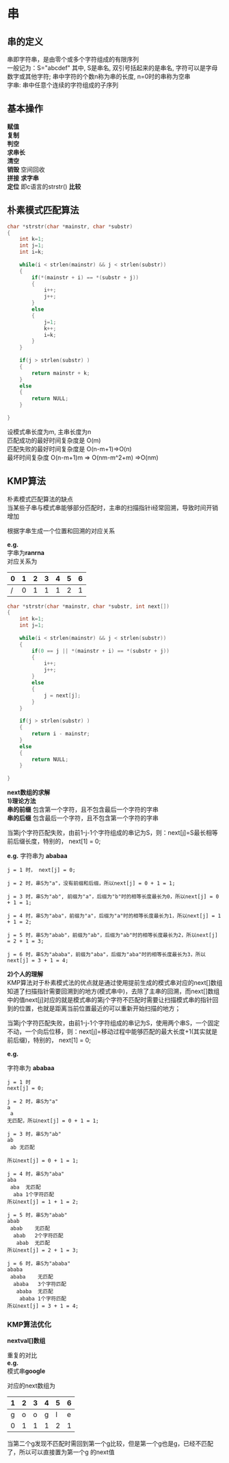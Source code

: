 # 串

## 串的定义
串即字符串，是由零个或多个字符组成的有限序列  
一般记为：S="abcdef" 
其中, S是串名, 双引号括起来的是串名, 字符可以是字母数字或其他字符; 串中字符的个数n称为串的长度, n=0时的串称为空串  
字串: 串中任意个连续的字符组成的子序列 

## 基本操作
**赋值**  
**复制**  
**判空**  
**求串长**  
**清空**   
**销毁**  空间回收  
**拼接** 
**求字串**  
**定位** 即c语言的strstr()
**比较**  

## 朴素模式匹配算法
``` C
char *strstr(char *mainstr, char *substr)
{
    int k=1;
    int j=1;
    int i=k;
    
    while(i < strlen(mainstr) && j < strlen(substr))
    {
        if(*(mainstr + i) == *(substr + j))
        {
            i++;
            j++;
        }
        else
        {
            j=1;
            k++;
            i=k;
        }
    }
    
    if(j > strlen(substr) )
    {
        return mainstr + k;
    }
    else
    {
        return NULL;
    }
    
}
```

设模式串长度为m, 主串长度为n  
匹配成功的最好时间复杂度是 O(m)  
匹配失败的最好时间复杂度是 O(n-m+1)=>O(n)  
最坏时间复杂度 O(n-m+1)m => O(nm-m^2+m) =>O(nm)  

## KMP算法 
朴素模式匹配算法的缺点  
当某些子串与模式串能够部分匹配时，主串的扫描指针i经常回溯，导致时间开销增加  

根据字串生成一个位置和回溯的对应关系

**e.g.**  
字串为**ranrna**  
对应关系为

0 | 1 | 2 | 3 | 4 | 5 | 6
--|---|---|---|---|---|---
 /| 0 | 1 | 1 | 1 | 2 | 1

``` C
char *strstr(char *mainstr, char *substr, int next[])
{
    int k=1;
    int j=1;
    
    while(i < strlen(mainstr) && j < strlen(substr))
    {
        if(0 == j || *(mainstr + i) == *(substr + j))
        {
            i++;
            j++;
        }
        else
        {
            j = next[j];
        }
    }
    
    if(j > strlen(substr) )
    {
        return i - mainstr;
    }
    else
    {
        return NULL;
    }
    
}
```

**next数组的求解**  
**1)理论方法**  
**串的前缀** 包含第一个字符，且不包含最后一个字符的字串  
**串的后缀** 包含最后一个字符，且不包含第一个字符的字串  

当第j个字符匹配失败，由前1-j-1个字符组成的串记为S，则：next[j]=S最长相等前后缀长度，特别的， next[1] = 0;

**e.g.**
字符串为 **ababaa**
```
j = 1 时， next[j] = 0;  

j = 2 时，串S为"a"，没有前缀和后缀，所以next[j] = 0 + 1 = 1;  

j = 3 时，串S为"ab", 前缀为"a"，后缀为"b"时的相等长度最长为0，所以next[j] = 0 + 1 = 1;

j = 4 时，串S为"aba"，前缀为"a"，后缀为"a"时的相等长度最长为1，所以next[j] = 1 + 1 = 2;

j = 5 时，串S为"abab"，前缀为"ab"，后缀为"ab"时的相等长度最长为2，所以next[j] = 2 + 1 = 3;

j = 6 时，串S为"ababa"，前缀为"aba"，后缀为"aba"时的相等长度最长为3，所以next[j] = 3 + 1 = 4;
```

**2)个人的理解**  
KMP算法对于朴素模式法的优点就是通过使用提前生成的模式串对应的next[]数组知道了扫描指针需要回溯到的地方(模式串中)，去除了主串的回溯，而next[]数组中的值next[j]对应的就是模式串的第j个字符不匹配时需要让扫描模式串的指针回到的位置，也就是距离当前位置最近的可以重新开始扫描的地方；  

当第j个字符匹配失败，由前1-j-1个字符组成的串记为S，使用两个串S，一个固定不动，一个向后位移，则：next[j]=移动过程中能够匹配的最大长度+1(其实就是前后缀)，特别的， next[1] = 0;  

**e.g.**  

字符串为 **ababaa**
```
j = 1 时  
next[j] = 0;  

j = 2 时，串S为"a"  
a  
 a
无匹配，所以next[j] = 0 + 1 = 1;  

j = 3 时，串S为"ab"
ab
 ab 无匹配

所以next[j] = 0 + 1 = 1;

j = 4 时，串S为"aba"
aba
 aba  无匹配
  aba 1个字符匹配
所以next[j] = 1 + 1 = 2;

j = 5 时，串S为"abab"
abab
 abab    无匹配
  abab   2个字符匹配
   abab  无匹配
所以next[j] = 2 + 1 = 3;

j = 6 时，串S为"ababa"
ababa
 ababa    无匹配
  ababa   3个字符匹配
   ababa  无匹配
    ababa 1个字符匹配
所以next[j] = 3 + 1 = 4;
```

### KMP算法优化

**nextval[]数组**  

重复的对比  
**e.g.**  
模式串**google**

对应的next数组为  

1 | 2 | 3 | 4 | 5 | 6
--|---|---|---|---|---
g | o | o | g | l | e
0 | 1 | 1 | 1 | 2 | 1

当第二个g发现不匹配时需回到第一个g比较，但是第一个g也是g，已经不匹配了，所以可以直接置为第一个g 的next值